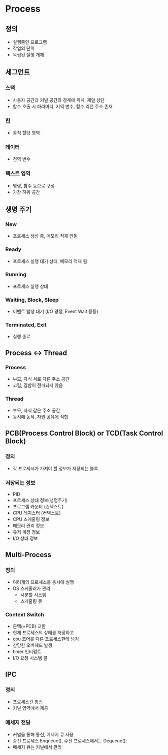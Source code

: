 # Process
## 정의
- 실행중인 프로그램
- 작업의 단위
- 독립된 실행 개체

## 세그먼트
### 스택
- 사용자 공간과 커널 공간의 경계에 위치, 제일 상단
- 함수 호출 시 파라미터, 지역 변수, 함수 리턴 주소 존재
### 힙
- 동적 할당 영역
### 데이터
- 전역 변수
### 텍스트 영역
- 명령, 함수 등으로 구성
- 가장 하위 공간


## 생명 주기
### New
- 프로세스 생성 중, 메모리 적재 안됨
### Ready
- 프로세스 실행 대기 상태, 메모리 적재 됨
### Running
- 프로세스 실행 상태
### Waiting, Block, Sleep
- 이벤트 발생 대기 (I/O 경쟁, Event Wait 등등)
### Terminated, Exit
- 실행 종료 

## Process <-> Thread
### Process
- 부모, 자식 서로 다른 주소 공간
- 고립, 결함이 전파되지 않음
### Thread
- 부모, 자식 같은 주소 공간
- 동시에 동작, 자원 공유에 적합


## PCB(Process Control Block) or TCD(Task Control Block)
### 정의
- 각 프로세서가 가져야 할 정보가 저장되는 블록
### 저장되는 정보
- PID
- 프로세스 상태 정보(생명주기)
- 프로그램 카운터 (컨텍스트)
- CPU 레지스터 (컨텍스트)
- CPU 스케줄링 정보
- 메모리 관리 정보
- 유저 계정 정보
- I/O 상태 정보

## Multi-Process
### 정의
- 여러개의 프로세스를 동시에 실행
- OS 스케줄러가 관리
    - 시분할 시스템
    - 스케줄링 큐
### Context Switch
- 문맥(=PCB) 교환
- 현재 프로세스의 상태를 저장하고
- cpu 코어를 다른 프로세스한테 넘김
- 상당한 오버헤드 발생
- timer 인터럽트
- I/O 요청 시스템 콜

## IPC
### 정의
- 프로세스간 통신
- 커널 영역에서 제공
### 메세지 전달
- 커널을 통해 통신, 메세지 큐 사용
- 송신 프로세스 Enqueue(), 수신 프로세스에서는 Dequeue();
- 메세지 큐는 커널에서 관리
    